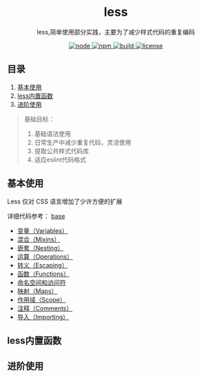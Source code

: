 <div align="center">
  <h1>less</h1>
  <p>less,简单使用部分实践，主要为了减少样式代码的重复编码</p>
  <a href="https://github.com/onlyLucky/webpack-principle">
    <img src="https://s4.ax1x.com/2022/02/28/bu6BJx.png" alt="node">
  </a>
  <a href="https://github.com/onlyLucky/webpack-principle">
    <img src="https://s4.ax1x.com/2022/02/28/bu6yQO.png" alt="npm">
  </a>
  <a href="https://github.com/onlyLucky/webpack-principle">
    <img src="https://s4.ax1x.com/2022/02/28/bu6sSK.png" alt="build">
  </a>
  <a href="https://github.com/onlyLucky/webpack-principle">
    <img src="https://s4.ax1x.com/2022/02/28/bu6DW6.png" alt="license">
  </a>
</div>



## 目录

1. [基本使用](#基本使用)
2. [less内置函数](#less内置函数)
3. [进阶使用](#进阶使用)


> 基础目标：
>
>1. 基础语法使用
>2. 日常生产中减少重复代码，灵活使用
>3. 提取公共样式代码库
>4. 适应eslint代码格式

## 基本使用

Less 仅对 CSS 语言增加了少许方便的扩展

详细代码参考： [base](../less-use/base/)

- [变量（Variables）](../less-use/base/style/variables.less)
- [混合（Mixins）](../less-use/base/style/mixins.less)
- [嵌套（Nesting）](../less-use/base/style/nesting.less)
- [运算（Operations）](../less-use/base/style/operations.less)
- [转义（Escaping）](../less-use/base/style/escaping.less)
- [函数（Functions）](../less-use/base/style/function.less)
- [命名空间和访问符](../less-use/base/style/namespace.less)
- [映射（Maps）](../less-use/base/style/maps.less)
- [作用域（Scope）](../less-use/base/style/scope.less)
- [注释（Comments）](../less-use/base/style/comments.less)
- [导入（Importing）](../less-use/base/style/importing.less)

## less内置函数



## 进阶使用